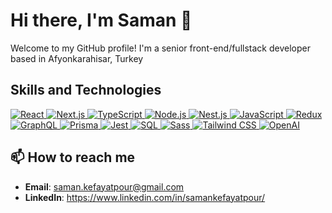 # Hi there, I'm Saman 👋
Welcome to my GitHub profile! I'm a senior front-end/fullstack developer based in Afyonkarahisar, Turkey

## Skills and Technologies

  <p align="left">
  <a target="_blank" rel="noopener noreferrer nofollow" href="https://reactjs.org/">
    <img src="https://img.shields.io/badge/react-%2361DAFB.svg?style=flat-square&logo=react&logoColor=black" alt="React" />
  </a>
  <a target="_blank" rel="noopener noreferrer nofollow" href="https://nextjs.org/">
    <img src="https://img.shields.io/badge/next.js-%23000000.svg?style=flat-square&logo=next.js&logoColor=white" alt="Next.js" />
  </a>
  <a target="_blank" rel="noopener noreferrer nofollow" href="https://www.typescriptlang.org/">
    <img src="https://img.shields.io/badge/typescript-%233178C6.svg?style=flat-square&logo=typescript&logoColor=white" alt="TypeScript" />
  </a>
  <a target="_blank" rel="noopener noreferrer nofollow" href="https://nodejs.org/">
    <img src="https://img.shields.io/badge/node.js-%2343853D.svg?style=flat-square&logo=node.js&logoColor=white" alt="Node.js" />
  </a>
  <a target="_blank" rel="noopener noreferrer nofollow" href="https://nestjs.com/">
    <img src="https://img.shields.io/badge/nestjs-%23E0234E.svg?style=flat-square&logo=nestjs&logoColor=white" alt="Nest.js" />
  </a>
  <a target="_blank" rel="noopener noreferrer nofollow" href="https://developer.mozilla.org/en-US/docs/Web/JavaScript">
    <img src="https://img.shields.io/badge/javascript-%23F7DF1E.svg?style=flat-square&logo=javascript&logoColor=black" alt="JavaScript" />
  </a>
  <a target="_blank" rel="noopener noreferrer nofollow" href="https://redux.js.org/">
    <img src="https://img.shields.io/badge/redux-%23764ABC.svg?style=flat-square&logo=redux&logoColor=white" alt="Redux" />
  </a>
  <a target="_blank" rel="noopener noreferrer nofollow" href="https://graphql.org/">
    <img src="https://img.shields.io/badge/graphql-%23E10098.svg?style=flat-square&logo=graphql&logoColor=white" alt="GraphQL" />
  </a>
  <a target="_blank" rel="noopener noreferrer nofollow" href="https://www.prisma.io/">
    <img src="https://img.shields.io/badge/prisma-%232D3748.svg?style=flat-square&logo=prisma&logoColor=white" alt="Prisma" />
  </a>
  <a target="_blank" rel="noopener noreferrer nofollow" href="https://jestjs.io/">
    <img src="https://img.shields.io/badge/jest-%23C21325.svg?style=flat-square&logo=jest&logoColor=white" alt="Jest" />
  </a>
  <a target="_blank" rel="noopener noreferrer nofollow" href="https://www.sql.org/">
    <img src="https://img.shields.io/badge/sql-%23476EAA.svg?style=flat-square&logo=postgresql&logoColor=white" alt="SQL" />
  </a>
  <a target="_blank" rel="noopener noreferrer nofollow" href="https://sass-lang.com/">
    <img src="https://img.shields.io/badge/sass-%23CC6699.svg?style=flat-square&logo=sass&logoColor=white" alt="Sass" />
  </a>
  <a target="_blank" rel="noopener noreferrer nofollow" href="https://tailwindcss.com/">
    <img src="https://img.shields.io/badge/tailwindcss-%2338B2AC.svg?style=flat-square&logo=tailwind-css&logoColor=white" alt="Tailwind CSS" />
  </a>
  <a target="_blank" rel="noopener noreferrer nofollow" href="https://openai.com/">
    <img src="https://img.shields.io/badge/openai-%2346A2F1.svg?style=flat-square&logo=openai&logoColor=white" alt="OpenAI" />
  </a>
</p>


## 📫 How to reach me

- **Email**: saman.kefayatpour@gmail.com
- **LinkedIn**: https://www.linkedin.com/in/samankefayatpour/
